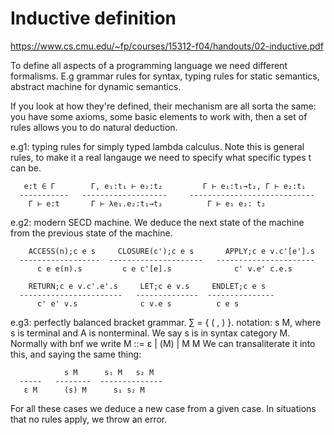 # Inductive definition

https://www.cs.cmu.edu/~fp/courses/15312-f04/handouts/02-inductive.pdf

To define all aspects of a programming language we need different  formalisms. E.g grammar rules for syntax, typing rules for static semantics, abstract machine for dynamic semantics.

If you look at how they're defined, their mechanism are all sorta the same: you have some axioms, some basic elements to work with, then a set of rules allows you to do natural deduction.

e.g1: typing rules for simply typed lambda calculus.
      Note this is general rules, to make it a real langauge we need to specify
      what specific types t can be.
```
   e:t ∈ Γ        Γ, e₁:t₁ ⊢ e₂:t₂         Γ ⊢ e₁:t₁→t₂, Γ ⊢ e₂:t₁
  -----------   -------------------     ----------------------------
    Γ ⊢ e:t       Γ ⊢ λe₁.e₂:t₁→t₂          Γ ⊢ e₁ e₂: t₂
```

e.g2: modern SECD machine. We deduce the next state of the machine from the
      previous state of the machine.
```
    ACCESS(n);c e s     CLOSURE(c');c e s       APPLY;c e v.c'[e'].s
  ------------------  ---------------------   ----------------------
      c e e(n).s         c e c'[e].s              c' v.e' c.e.s

    RETURN;c e v.c'.e'.s     LET;c e v.s     ENDLET;c e s
  -----------------------   --------------  ---------------
      c' e' v.s              c v.e s          c e s
```

e.g3: perfectly balanced bracket grammar. ∑ = { ( , ) }.
      notation: s M, where s is terminal and A is nonterminal. We say s is in
      syntax category M.
      Normally with bnf we write M ::= ε | (M) | M M
      We can transaliterate it into this, and saying the same thing:

```
            s M      s₁ M   s₂ M
  -----   --------  --------------
   ε M      (s) M      s₁ s₂ M
```

For all these cases we deduce a new case from a given case. In situations that no rules apply, we throw an error.
